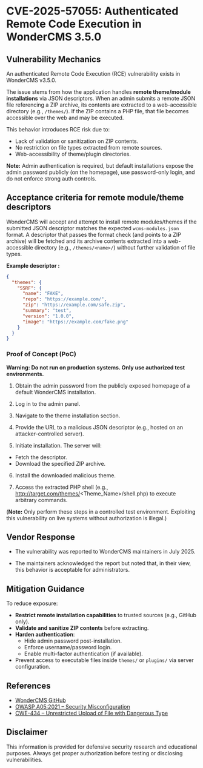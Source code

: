 # CVE-2025-57055: Authenticated Remote Code Execution in WonderCMS 3.5.0

## Vulnerability Mechanics

An authenticated Remote Code Execution (RCE) vulnerability exists in WonderCMS v3.5.0.

The issue stems from how the application handles **remote theme/module installations** via JSON descriptors. When an admin submits a remote JSON file referencing a ZIP archive, its contents are extracted to a web-accessible directory (e.g., `/themes/`). If the ZIP contains a PHP file, that file becomes accessible over the web and may be executed.

This behavior introduces RCE risk due to:

- Lack of validation or sanitization on ZIP contents.
- No restriction on file types extracted from remote sources.
- Web-accessibility of theme/plugin directories.

**Note:** Admin authentication is required, but default installations expose the admin password publicly (on the homepage), use password-only login, and do not enforce strong auth controls.

## Acceptance criteria for remote module/theme descriptors

WonderCMS will accept and attempt to install remote modules/themes if the submitted JSON descriptor matches the expected `wcms-modules.json` format. A descriptor that passes the format check (and points to a ZIP archive) will be fetched and its archive contents extracted into a web-accessible directory (e.g., `/themes/<name>/`) without further validation of file types.

**Example descriptor :**
```json
{
  "themes": {
    "SSRF": {
      "name": "FAKE",
      "repo": "https://example.com/",
      "zip": "https://example.com/safe.zip",
      "summary": "test",
      "version": "1.0.0",
      "image": "https://example.com/fake.png"
    }
  }
}
```

### Proof of Concept (PoC)
**Warning: Do not run on production systems. Only use authorized test environments.**
1. Obtain the admin password from the publicly exposed homepage of a default WonderCMS installation.

2. Log in to the admin panel.

3. Navigate to the theme installation section.

4. Provide the URL to a malicious JSON descriptor (e.g., hosted on an attacker-controlled server).

5. Initiate installation. The server will:

- Fetch the descriptor.
- Download the specified ZIP archive.

6. Install the downloaded malicious theme.

7. Access the extracted PHP shell (e.g., http://target.com/themes/<Theme_Name>/shell.php) to execute arbitrary commands.

(**Note:** Only perform these steps in a controlled test environment. Exploiting this vulnerability on live systems without authorization is illegal.)




## Vendor Response

- The vulnerability was reported to WonderCMS maintainers in July 2025.

- The maintainers acknowledged the report but noted that, in their view, this behavior is acceptable for administrators.

## Mitigation Guidance

To reduce exposure:

- **Restrict remote installation capabilities** to trusted sources (e.g., GitHub only).
- **Validate and sanitize ZIP contents** before extracting.
- **Harden authentication**:
  - Hide admin password post-installation.
  - Enforce username/password login.
  - Enable multi-factor authentication (if available).
- Prevent access to executable files inside `themes/` or `plugins/` via server configuration.

## References

- [WonderCMS GitHub](https://github.com/WonderCMS/wondercms)
- [OWASP A05:2021 – Security Misconfiguration](https://owasp.org/Top10/A05_2021-Security_Misconfiguration/)
- [CWE-434 – Unrestricted Upload of File with Dangerous Type](https://cwe.mitre.org/data/definitions/434.html)

## Disclaimer

This information is provided for defensive security research and educational purposes. Always get proper authorization before testing or disclosing vulnerabilities.
